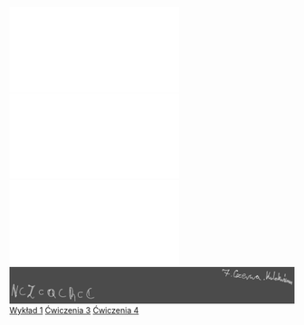 ![AL2-Wyklad-1](/Notatki/Semestr%202/Algebra%20liniowa%202/Wyk%C5%82ady/Wyk%C5%82ad%201/AL2-Wyklad-1.pdf)
![AL2-zestaw-1](/Notatki/Semestr%202/Algebra%20liniowa%202/Wyk%C5%82ady/Wyk%C5%82ad%201/AL2-zestaw-1.pdf)![Wyklad_1a](/Notatki/Semestr%202/Algebra%20liniowa%202/Wyk%C5%82ady/Wyk%C5%82ad%201/Wyklad_1a.pdf)![Drawing 2023-04-19 14.05.45.excalidraw](/Notatki/Semestr%202/Algebra%20liniowa%202/Wyk%C5%82ady/Wyk%C5%82ad%201/Drawing%202023-04-19%2014.05.45.excalidraw.svg)[Wykład 1](/Notatki/Semestr%202/Matematyka%20dyskretna/Wyk%C5%82ady/Wyk%C5%82ad%201/Wyk%C5%82ad%201.md)
[Ćwiczenia 3](/Notatki/Semestr%202/Matematyka%20dyskretna/%C4%86wiczenia/%C4%86wiczenia%203/%C4%86wiczenia%203.md)
[Ćwiczenia 4](/Notatki/Semestr%202/Matematyka%20dyskretna/%C4%86wiczenia/%C4%86wiczenia%204/%C4%86wiczenia%204.md)
